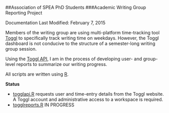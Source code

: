 ##Association of SPEA PhD Students
###Academic Writing Group Reporting Project

Documentation Last Modified: February 7, 2015

Members of the writing group are using multi-platform time-tracking tool [Toggl](http://www.toggl.com) to specifically track writing time on weekdays.  However, the Toggl dashboard is not conducive to the structure of a semester-long writing group session.

Using the [Toggl API](https://github.com/toggl/toggl_api_docs), I am in the process of developing user- and group-level reports to summarize our writing progress.

All scripts are written using [R](http://www.r-project.org).

**Status**
 * [togglapi.R](https://github.com/nmbrodnax/asps-writing/blob/master/togglapi.R) requests user and time-entry details from the Toggl website. A Toggl account and administrative access to a workspace is required.
 * [togglreports.R](https://github.com/nmbrodnax/asps-writing/blob/master/togglreports.R) IN PROGRESS
